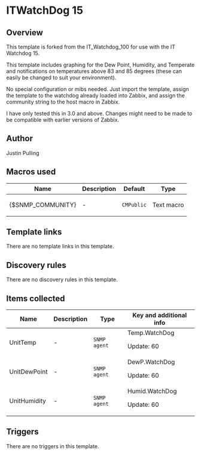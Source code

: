 # ITWatchDog 15

## Overview

This template is forked from the IT\_Watchdog\_100 for use with the IT Watchdog 15.


 


This template includes graphing for the Dew Point, Humidity, and Temperate and notifications on temperatures above 83 and 85 degrees (these can easily be changed to suit your environment).


 


No special configuration or mibs needed. Just import the template, assign the template to the watchdog already loaded into Zabbix, and assign the community string to the host macro in Zabbix.


 


I have only tested this in 3.0 and above. Changes might need to be made to be compatible with earlier versions of Zabbix.



## Author

Justin Pulling

## Macros used

|Name|Description|Default|Type|
|----|-----------|-------|----|
|{$SNMP_COMMUNITY}|<p>-</p>|`CMPublic`|Text macro|
## Template links

There are no template links in this template.

## Discovery rules

There are no discovery rules in this template.

## Items collected

|Name|Description|Type|Key and additional info|
|----|-----------|----|----|
|UnitTemp|<p>-</p>|`SNMP agent`|Temp.WatchDog<p>Update: 60</p>|
|UnitDewPoint|<p>-</p>|`SNMP agent`|DewP.WatchDog<p>Update: 60</p>|
|UnitHumidity|<p>-</p>|`SNMP agent`|Humid.WatchDog<p>Update: 60</p>|
## Triggers

There are no triggers in this template.


